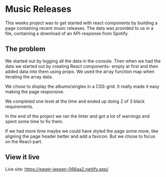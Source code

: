 # Music Releases

This weeks project was to get started with react components by building a page containing recent music releases. The data was provided to us in a file, containing a download of an API-response from Spotify. 

## The problem

We started out by logging all the data in the console. Then when we had the data we started out by creating React components- empty at first and then added data into them using props. We used the array function map when iterating the array data. 

We chose to display the albums/singles in a CSS-grid. It really made it easy making the page responsive. 

We completed one level at the time and ended up doing 2 of 3 black requirements. 

In the end of the project we ran the linter and got a lot of warnings and spent some time to fix them. 

If we had more time maybe we could have styled the page some more, like aligning the page header better and add a favicon. But we chose to focus on the React-part. 

## View it live

Live site: https://eager-jepsen-066aa2.netlify.app/ 